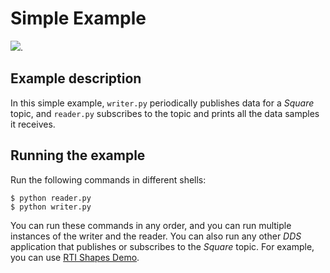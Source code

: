 # Simple Example

![](https://github.com/psmass/DDSexamples/blob/master/RtiAsOne.png). 

## Example description
In this simple example, `writer.py` periodically publishes data for a
*Square* topic, and `reader.py` subscribes to the topic and prints all the
data samples it receives.

## Running the example

Run the following commands in different shells:

    $ python reader.py
    $ python writer.py

You can run these commands in any order, and you can run multiple instances of
the writer and the reader. You can also run any other *DDS* application that
publishes or subscribes to the *Square* topic. For example, you can use
[RTI Shapes Demo](https://www.rti.com/free-trial/shapes-demo).


